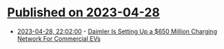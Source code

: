 # [Published on 2023-04-28](index.md)

* [2023-04-28, 22:02:00](https://tech.slashdot.org/story/23/04/28/2058256/daimler-is-setting-up-a-650-million-charging-network-for-commercial-evs?utm_source=rss1.0mainlinkanon&utm_medium=feed) - [Daimler Is Setting Up a $650 Million Charging Network For Commercial EVs](https://tech.slashdot.org/story/23/04/28/2058256/daimler-is-setting-up-a-650-million-charging-network-for-commercial-evs?utm_source=rss1.0mainlinkanon&utm_medium=feed)

